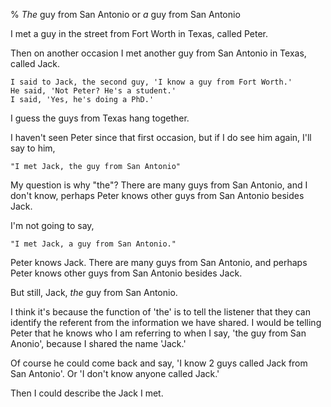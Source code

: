 % *The* guy from San Antonio or *a* guy from San Antonio

I met a guy in the street from Fort Worth in Texas, called Peter.

Then on another occasion I met another guy from San Antonio in Texas, called Jack.

	I said to Jack, the second guy, 'I know a guy from Fort Worth.'
	He said, 'Not Peter? He's a student.'
	I said, 'Yes, he's doing a PhD.'

I guess the guys from Texas hang together.

I haven't seen Peter since that first occasion, but if I do see him again, I'll say to him,

	"I met Jack, the guy from San Antonio"

My question is why "the"? There are many guys from San Antonio, and I don't know, perhaps Peter knows other guys from San Antonio besides Jack.

I'm not going to say,

	"I met Jack, a guy from San Antonio."

Peter knows Jack. There are many guys from San Antonio, and perhaps Peter knows other guys from San Antonio besides Jack.

But still, Jack, *the* guy from San Antonio.

I think it's because the function of 'the' is to tell the listener that they can identify the referent from the information we have shared. I would be telling Peter that he knows who I am referring to when I say, 'the guy from San Anonio', because I shared the name 'Jack.'

Of course he could come back and say, 'I know 2 guys called Jack from San Antonio'. Or 'I don't know anyone called Jack.'

Then I could describe the Jack I met.
